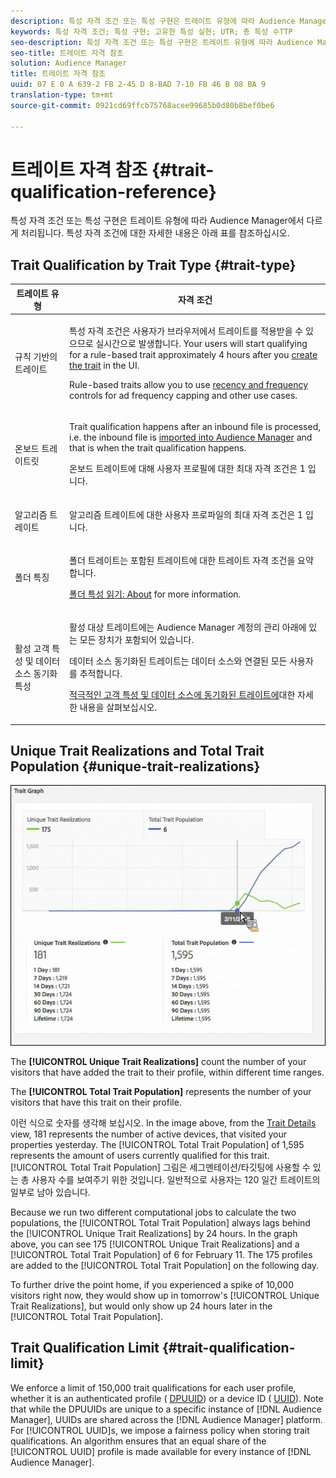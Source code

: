 ```yaml
---
description: 특성 자격 조건 또는 특성 구현은 트레이트 유형에 따라 Audience Manager에서 다르게 처리됩니다. 특성 자격 조건에 대한 자세한 내용은 아래 표를 참조하십시오.
keywords: 특성 자격 조건; 특성 구현; 고유한 특성 실현; UTR; 총 특성 수TTP
seo-description: 특성 자격 조건 또는 특성 구현은 트레이트 유형에 따라 Audience Manager에서 다르게 처리됩니다. 특성 자격 조건에 대한 자세한 내용은 아래 표를 참조하십시오.
seo-title: 트레이트 자격 참조
solution: Audience Manager
title: 트레이트 자격 참조
uuid: 07 E 0 A 639-2 FB 2-45 D 8-BAD 7-10 FB 46 B 08 BA 9
translation-type: tm+mt
source-git-commit: 0921cd69ffcb75768acee99685b0d80b8bef0be6

---
```



# 트레이트 자격 참조 {#trait-qualification-reference}

특성 자격 조건 또는 특성 구현은 트레이트 유형에 따라 Audience Manager에서 다르게 처리됩니다. 특성 자격 조건에 대한 자세한 내용은 아래 표를 참조하십시오.

## Trait Qualification by Trait Type {#trait-type}

<table id="table_14CD705F376B44EEA9A6C011984356F0"> 
 <thead> 
  <tr> 
   <th colname="col1" class="entry"> 트레이트 유형 </th> 
   <th colname="col2" class="entry"> 자격 조건 </th> 
  </tr> 
 </thead>
 <tbody> 
  <tr> 
   <td colname="col1"> <p>규칙 기반의 트레이트 </p> </td> 
   <td colname="col2"> <p>특성 자격 조건은 사용자가 브라우저에서 트레이트를 적용받을 수 있으므로 실시간으로 발생합니다. Your users will start qualifying for a rule-based trait approximately 4 hours after you <a href="../../features/traits/create-onboarded-rule-based-traits.md#create-rules-based-or-onboarded-traits"> create the trait</a> in the UI. </p> <p>Rule-based traits allow you to use <a href="../../features/segments/recency-and-frequency.md"> recency and frequency</a> controls for ad frequency capping and other use cases. </p> </td> 
  </tr> 
  <tr> 
   <td colname="col1"> <p>온보드 트레이트릿 </p> </td> 
   <td colname="col2"> <p>Trait qualification happens after an inbound file is processed, i.e. the inbound file is <a href="../../faq/faq-inbound-data-ingestion.md"> imported into Audience Manager</a> and that is when the trait qualification happens. </p> <p> 온보드 트레이트에 대해 사용자 프로필에 대한 최대 자격 조건은 1 입니다. </p> </td> 
  </tr> 
  <tr> 
   <td colname="col1"> <p>알고리즘 트레이트 </p> </td> 
   <td colname="col2"> <p>알고리즘 트레이트에 대한 사용자 프로파일의 최대 자격 조건은 1 입니다. </p> </td> 
  </tr> 
  <tr> 
   <td colname="col1"> <p>폴더 특징 </p> </td> 
   <td colname="col2"> <p>폴더 트레이트는 포함된 트레이트에 대한 트레이트 자격 조건을 요약합니다. </p> <p><a href="../../features/traits/about-folder-traits.md"> 폴더 특성 읽기: About</a> for more information. </p> </td> 
  </tr>
  <tr> 
   <td colname="col1"> <p>활성 고객 특성 및 데이터 소스 동기화 특성 </p> </td> 
   <td colname="col2"> <p><span class="wintitle"> 활성 대상</span> 트레이트에는 <span class="wintitle"> Audience Manager</span> 계정의 관리 아래에 있는 모든 장치가 포함되어 있습니다. </p> <p><span class="wintitle"> 데이터 소스 동기화된 트레이트는</span> 데이터 소스와 연결된 모든 사용자를 추적합니다. </p> <p><a href="../../features/traits/client-activity-synced-audience-traits.md"> 적극적인 고객 특성 및 데이터 소스에 동기화된 트레이트에</a>대한 자세한 내용을 살펴보십시오. </p> </td>
  </tr>
 </tbody>
</table>

## Unique Trait Realizations and Total Trait Population {#unique-trait-realizations}

![](assets/utr-ttp1.png)

The **[!UICONTROL Unique Trait Realizations]** count the number of your visitors that have added the trait to their profile, within different time ranges.

The **[!UICONTROL Total Trait Population]** represents the number of your visitors that have this trait on their profile.

이런 식으로 숫자를 생각해 보십시오. In the image above, from the [Trait Details](../../features/traits/trait-details-page.md) view, 181 represents the number of active devices, that visited your properties yesterday. The [!UICONTROL Total Trait Population] of 1,595 represents the amount of users currently qualified for this trait. [!UICONTROL Total Trait Population] 그림은 세그멘테이션/타깃팅에 사용할 수 있는 총 사용자 수를 보여주기 위한 것입니다. 일반적으로 사용자는 120 일간 트레이트의 일부로 남아 있습니다.

Because we run two different computational jobs to calculate the two populations, the [!UICONTROL Total Trait Population] always lags behind the [!UICONTROL Unique Trait Realizations] by 24 hours. In the graph above, you can see 175 [!UICONTROL Unique Trait Realizations] and a [!UICONTROL Total Trait Population] of 6 for February 11. The 175 profiles are added to the [!UICONTROL Total Trait Population] on the following day.

To further drive the point home, if you experienced a spike of 10,000 visitors right now, they would show up in tomorrow&#39;s [!UICONTROL Unique Trait Realizations], but would only show up 24 hours later in the [!UICONTROL Total Trait Population].

## Trait Qualification Limit {#trait-qualification-limit}

We enforce a limit of 150,000 trait qualifications for each user profile, whether it is an authenticated profile ( [DPUUID](../../reference/ids-in-aam.md)) or a device ID ( [UUID](../../reference/ids-in-aam.md)). Note that while the DPUUIDs are unique to a specific instance of [!DNL Audience Manager], UUIDs are shared across the [!DNL Audience Manager] platform. For [!UICONTROL UUID]s, we impose a fairness policy when storing trait qualifications. An algorithm ensures that an equal share of the [!UICONTROL UUID] profile is made available for every instance of [!DNL Audience Manager].
